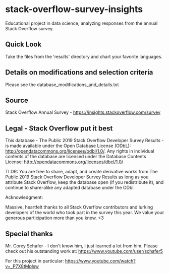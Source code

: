 # stack-overflow-survey-insights
Educational project in data science, analyzing responses from the annual Stack Overflow survey.

## Quick Look
Take the files from the 'results' directory and chart your favorite languages.

## Details on modifications and selection criteria
Please see the database_modifications_and_details.txt

## Source
Stack Overflow Annual Survey - https://insights.stackoverflow.com/survey

## Legal - Stack Overflow put it best
This database - The Public 2019 Stack Overflow Developer Survey Results - is made available under the Open Database License (ODbL): http://opendatacommons.org/licenses/odbl/1.0/. Any rights in individual contents of the database are licensed under the Database Contents License: http://opendatacommons.org/licenses/dbcl/1.0/

TLDR: You are free to share, adapt, and create derivative works from The Public 2019 Stack Overflow Developer Survey Results as long as you attribute Stack Overflow, keep the database open (if you redistribute it), and continue to share-alike any adapted database under the ODbl.

Acknowledgment:

Massive, heartfelt thanks to all Stack Overflow contributors and lurking developers of the world who took part in the survey this year. We value your generous participation more than you know. <3

## Special thanks
Mr. Corey Schafer - I don't know him, I just learned a lot from him. Please check out his outstanding work at: https://www.youtube.com/user/schafer5

For this project in particular: https://www.youtube.com/watch?v=_P7X8tMplsw